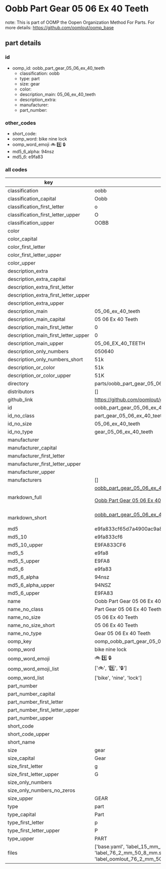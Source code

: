 # Oobb Part Gear 05 06 Ex 40 Teeth  

note: This is part of OOMP the Oopen Organization Method For Parts. For more details: https://github.com/oomlout/oomp_base

##  part details





### id
* oomp_id: oobb_part_gear_05_06_ex_40_teeth
  * classification: oobb
  * type: part
  * size: gear
  * color: 
  * description_main: 05_06_ex_40_teeth
  * description_extra: 
  * manufacturer: 
  * part_number: 

### other_codes
* short_code: 
* oomp_word: bike nine lock
* oomp_word_emoji :bike: :nine: :lock:
* md5_6_alpha: 94nsz
* md5_6: e9fa83

### all codes 
| key | value |  
| --- | --- |  
| classification | oobb |  
| classification_capital | Oobb |  
| classification_first_letter | o |  
| classification_first_letter_upper | O |  
| classification_upper | OOBB |  
| color |  |  
| color_capital |  |  
| color_first_letter |  |  
| color_first_letter_upper |  |  
| color_upper |  |  
| description_extra |  |  
| description_extra_capital |  |  
| description_extra_first_letter |  |  
| description_extra_first_letter_upper |  |  
| description_extra_upper |  |  
| description_main | 05_06_ex_40_teeth |  
| description_main_capital | 05 06 Ex 40 Teeth |  
| description_main_first_letter | 0 |  
| description_main_first_letter_upper | 0 |  
| description_main_upper | 05_06_EX_40_TEETH |  
| description_only_numbers | 050640 |  
| description_only_numbers_short | 51k |  
| description_or_color | 51k |  
| description_or_color_upper | 51K |  
| directory | parts/oobb_part_gear_05_06_ex_40_teeth |  
| distributors | [] |  
| github_link | https://github.com/oomlout/oomlout_oomp_part_src/tree/main/parts/oobb_part_gear_05_06_ex_40_teeth/working |  
| id | oobb_part_gear_05_06_ex_40_teeth |  
| id_no_class | part_gear_05_06_ex_40_teeth |  
| id_no_size | 05_06_ex_40_teeth |  
| id_no_type | gear_05_06_ex_40_teeth |  
| manufacturer |  |  
| manufacturer_capital |  |  
| manufacturer_first_letter |  |  
| manufacturer_first_letter_upper |  |  
| manufacturer_upper |  |  
| manufacturers | [] |  
| markdown_full | [oobb_part_gear_05_06_ex_40_teeth](https://github.com/oomlout/oomlout_oomp_part_src/tree/main/parts/oobb_part_gear_05_06_ex_40_teeth/working)<br>[](https://github.com/oomlout/oomlout_oomp_part_src/tree/main/parts/oobb_part_gear_05_06_ex_40_teeth/working)<br>[Oobb Part Gear 05 06 Ex 40 Teeth](https://github.com/oomlout/oomlout_oomp_part_src/tree/main/parts/oobb_part_gear_05_06_ex_40_teeth/working)<br><br> |  
| markdown_short | [oobb_part_gear_05_06_ex_40_teeth](https://github.com/oomlout/oomlout_oomp_part_src/tree/main/parts/oobb_part_gear_05_06_ex_40_teeth/working)<br><br> |  
| md5 | e9fa833cf65d7a4900ac9a8e79618e5f |  
| md5_10 | e9fa833cf6 |  
| md5_10_upper | E9FA833CF6 |  
| md5_5 | e9fa8 |  
| md5_5_upper | E9FA8 |  
| md5_6 | e9fa83 |  
| md5_6_alpha | 94nsz |  
| md5_6_alpha_upper | 94NSZ |  
| md5_6_upper | E9FA83 |  
| name | Oobb Part Gear 05 06 Ex 40 Teeth |  
| name_no_class | Part Gear 05 06 Ex 40 Teeth |  
| name_no_size | 05 06 Ex 40 Teeth |  
| name_no_size_short | 05 06 Ex 40 Teeth |  
| name_no_type | Gear 05 06 Ex 40 Teeth |  
| oomp_key | oomp_oobb_part_gear_05_06_ex_40_teeth |  
| oomp_word | bike nine lock |  
| oomp_word_emoji | :bike: :nine: :lock: |  
| oomp_word_emoji_list | [':bike:', ':nine:', ':lock:'] |  
| oomp_word_list | ['bike', 'nine', 'lock'] |  
| part_number |  |  
| part_number_capital |  |  
| part_number_first_letter |  |  
| part_number_first_letter_upper |  |  
| part_number_upper |  |  
| short_code |  |  
| short_code_upper |  |  
| short_name |  |  
| size | gear |  
| size_capital | Gear |  
| size_first_letter | g |  
| size_first_letter_upper | G |  
| size_only_numbers |  |  
| size_only_numbers_no_zeros |  |  
| size_upper | GEAR |  
| type | part |  
| type_capital | Part |  
| type_first_letter | p |  
| type_first_letter_upper | P |  
| type_upper | PART |  
| files | ['base.yaml', 'label_15_mm_30_mm.pdf', 'label_15_mm_30_mm.svg', 'label_76_2_mm_50_8_mm.pdf', 'label_76_2_mm_50_8_mm.svg', 'label_oomlout_76_2_mm_50_8_mm.pdf', 'label_oomlout_76_2_mm_50_8_mm.svg', 'readme.md', 'working.json', 'working.yaml'] |  
